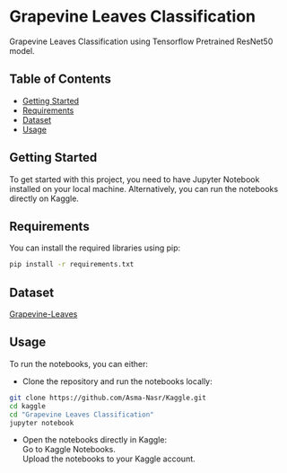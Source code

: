 # Grapevine Leaves Classification
Grapevine Leaves Classification using Tensorflow Pretrained ResNet50 model.

## Table of Contents

- [Getting Started](#getting-started)
- [Requirements](#requirements)
- [Dataset](#dataset)
- [Usage](#usage)

## Getting Started

To get started with this project, you need to have Jupyter Notebook installed on your local machine. Alternatively, you can run the notebooks directly on Kaggle.

## Requirements

You can install the required libraries using pip:

```bash
pip install -r requirements.txt
```
## Dataset
[Grapevine-Leaves](https://www.kaggle.com/datasets/muratkokludataset/grapevine-leaves-image-dataset)

## Usage
To run the notebooks, you can either:

- Clone the repository and run the notebooks locally:
```bash
git clone https://github.com/Asma-Nasr/Kaggle.git
cd kaggle
cd "Grapevine Leaves Classification"
jupyter notebook
```
- Open the notebooks directly in Kaggle: \
Go to Kaggle Notebooks. \
Upload the notebooks to your Kaggle account.
 

